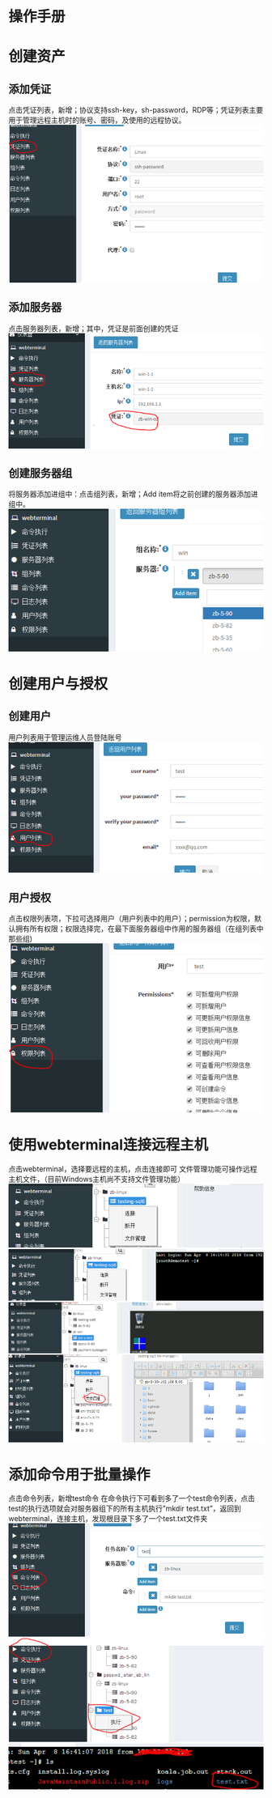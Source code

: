# 操作手册

# 创建资产
## 添加凭证
点击凭证列表，新增；协议支持ssh-key，sh-password，RDP等；凭证列表主要用于管理远程主机时的账号、密码，及使用的远程协议。
![Create credential](./img/createcrendentialcn.png  "Create credential")
## 添加服务器
点击服务器列表，新增；其中，凭证是前面创建的凭证
![Create server](./img/createservercn.png  "Create server")
## 创建服务器组
将服务器添加进组中：点击组列表，新增；Add item将之前创建的服务器添加进组中。
![Create group](./img/creategroupcn.png  "Create group")

# 创建用户与授权
## 创建用户
用户列表用于管理运维人员登陆账号
![Create new user](./img/createusercn.png  "Create new user")
## 用户授权
点击权限列表项，下拉可选择用户（用户列表中的用户）；permission为权限，默认拥有所有权限；权限选择完，在最下面服务器组中作用的服务器组（在组列表中那些组)
![Configure new user permission](./img/configureuserpermissioncn.png  "Configure new user permission")
# 使用webterminal连接远程主机
点击webterminal，选择要远程的主机，点击连接即可
文件管理功能可操作远程主机文件，（目前Windows主机尚不支持文件管理功能）
![Webterminal](./img/webterminal1cn.png  "Webterminal")
![Webterminal](./img/webterminal2cn.png  "Webterminal")
![Webterminal](./img/webterminal3cn.png  "Webterminal")
![Webterminal](./img/webterminal4cn.png  "Webterminal")
# 添加命令用于批量操作
点击命令列表，新增test命令
在命令执行下可看到多了一个test命令列表，点击test的执行选项就会对服务器组下的所有主机执行”mkdir test.txt”，返回到webterminal，连接主机，发现根目录下多了一个test.txt文件夹
![Create task](./img/createtaskcn.png  "Create task")
![task](./img/runtask1cn.png  "task")
![task](./img/runtask2cn.png  "task")
